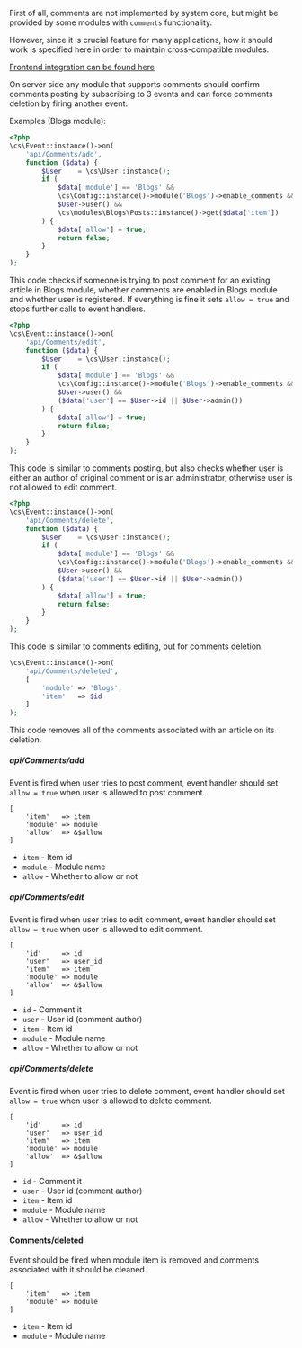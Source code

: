 First of all, comments are not implemented by system core, but might be provided by some modules with `comments` functionality.

However, since it is crucial feature for many applications, how it should work is specified here in order to maintain cross-compatible modules.

[Frontend integration can be found here](/docs/frontend-advanced/Comments.md)

On server side any module that supports comments should confirm comments posting by subscribing to 3 events and can force comments deletion by firing another event.

Examples (Blogs module):
```php
<?php
\cs\Event::instance()->on(
    'api/Comments/add',
    function ($data) {
        $User    = \cs\User::instance();
        if (
            $data['module'] == 'Blogs' &&
            \cs\Config::instance()->module('Blogs')->enable_comments &&
            $User->user() &&
            \cs\modules\Blogs\Posts::instance()->get($data['item'])
        ) {
            $data['allow'] = true;
            return false;
        }
    }
);
```
This code checks if someone is trying to post comment for an existing article in Blogs module, whether comments are enabled in Blogs module and whether user is registered.
If everything is fine it sets `allow = true` and stops further calls to event handlers.

```php
<?php
\cs\Event::instance()->on(
    'api/Comments/edit',
    function ($data) {
        $User    = \cs\User::instance();
        if (
            $data['module'] == 'Blogs' &&
            \cs\Config::instance()->module('Blogs')->enable_comments &&
            $User->user() &&
            ($data['user'] == $User->id || $User->admin())
        ) {
            $data['allow'] = true;
            return false;
        }
    }
);
```
This code is similar to comments posting, but also checks whether user is either an author of original comment or is an administrator, otherwise user is not allowed to edit comment.

```php
<?php
\cs\Event::instance()->on(
    'api/Comments/delete',
    function ($data) {
        $User    = \cs\User::instance();
        if (
            $data['module'] == 'Blogs' &&
            \cs\Config::instance()->module('Blogs')->enable_comments &&
            $User->user() &&
            ($data['user'] == $User->id || $User->admin())
        ) {
            $data['allow'] = true;
            return false;
        }
    }
);
```
This code is similar to comments editing, but for comments deletion.

```php
\cs\Event::instance()->on(
    'api/Comments/deleted',
    [
        'module' => 'Blogs',
        'item'   => $id
    ]
);
```
This code removes all of the comments associated with an article on its deletion.

##### api/Comments/add
Event is fired when user tries to post comment, event handler should set `allow = true` when user is allowed to post comment.
```
[
    'item'   => item
    'module' => module
    'allow'  => &$allow
]
```

* `item` - Item id
* `module` - Module name
* `allow` - Whether to allow or not

##### api/Comments/edit
Event is fired when user tries to edit comment, event handler should set `allow = true` when user is allowed to edit comment.
```
[
    'id'     => id
    'user'   => user_id
    'item'   => item
    'module' => module
    'allow'  => &$allow
]
```

* `id` - Comment it
* `user` - User id (comment author)
* `item` - Item id
* `module` - Module name
* `allow` - Whether to allow or not

##### api/Comments/delete
Event is fired when user tries to delete comment, event handler should set `allow = true` when user is allowed to delete comment.
```
[
    'id'     => id
    'user'   => user_id
    'item'   => item
    'module' => module
    'allow'  => &$allow
]
```

* `id` - Comment it
* `user` - User id (comment author)
* `item` - Item id
* `module` - Module name
* `allow` - Whether to allow or not

#### Comments/deleted
Event should be fired when module item is removed and comments associated with it should be cleaned.
```
[
    'item'   => item
    'module' => module
]
```

* `item` - Item id
* `module` - Module name
